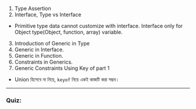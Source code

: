 1. Type Assertion
2. Interface, Type vs Interface
-  Primitive type data cannot customize with interface. Interface only for Object type(Object, function, array) variable.
3. Introduction of Generic in Type
4. Generic in Interface.
5. Generic in Function.
6. Constraints in Generics.
7. Generic Constraints Using Key of part 1
- Union হিসেবে না নিয়ে, `keyof` নিয়ে একই কাজটি করা সম্ভব।


---
### Quiz:
